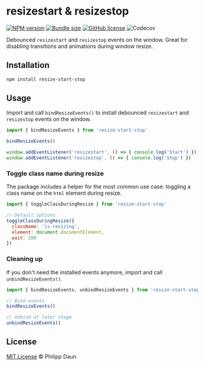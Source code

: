 # resizestart & resizestop

[![NPM version](https://img.shields.io/npm/v/resize-start-stop)](https://www.npmjs.com/package/resize-start-stop)
[![Bundle size](https://img.shields.io/bundlephobia/minzip/resize-start-stop?label=size)](https://bundlephobia.com/result?p=resize-start-stop)
[![GitHub license](https://img.shields.io/github/license/daun/resize-start-stop)](./LICENSE)
![Codecov](https://img.shields.io/codecov/c/github/daun/resize-start-stop)

Debounced `resizestart` and `resizestop` events on the window. Great for
disabling transitions and animations during window resize.

## Installation

```bash
npm install resize-start-stop
```

## Usage

Import and call `bindResizeEvents()` to install debounced `resizestart` and
`resizestop` events on the window.

```js
import { bindResizeEvents } from 'resize-start-stop'

bindResizeEvents()

window.addEventListener('resizestart', () => { console.log('Start') })
window.addEventListener('resizestop', () => { console.log('Stop') })
```

### Toggle class name during resize

The package includes a helper for the most common use case: toggling a
class name on the `html` element during resize.

```js
import { toggleClassDuringResize } from 'resize-start-stop'

// Default options
toggleClassDuringResize({
  className: 'is-resizing',
  element: document.documentElement,
  wait: 200
})
```

### Cleaning up

If you don't need the installed events anymore, import and call
`unbindResizeEvents()`.

```js
import { bindResizeEvents, unbindResizeEvents } from 'resize-start-stop'

// Bind events
bindResizeEvents()

// Unbind at later stage
unbindResizeEvents()
```

## License

[MIT License](https://opensource.org/licenses/MIT) © Philipp Daun
